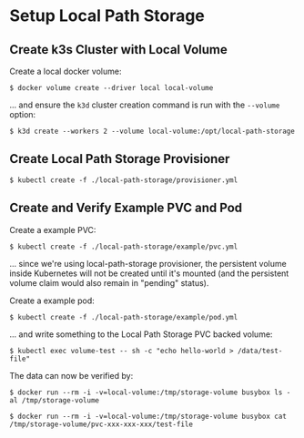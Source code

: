 # Setup Local Path Storage

## Create k3s Cluster with Local Volume

Create a local docker volume:

```
$ docker volume create --driver local local-volume
```

... and ensure the `k3d` cluster creation command is run with the `--volume` option:

```
$ k3d create --workers 2 --volume local-volume:/opt/local-path-storage
```

## Create Local Path Storage Provisioner

```
$ kubectl create -f ./local-path-storage/provisioner.yml
```

## Create and Verify Example PVC and Pod

Create a example PVC:

```
$ kubectl create -f ./local-path-storage/example/pvc.yml
```

... since we're using local-path-storage provisioner, the persistent volume inside Kubernetes will not be created until it's mounted (and the persistent volume claim would also remain in "pending" status).

Create a example pod:

```
$ kubectl create -f ./local-path-storage/example/pod.yml
```

... and write something to the Local Path Storage PVC backed volume:

```
$ kubectl exec volume-test -- sh -c "echo hello-world > /data/test-file"
```

The data can now be verified by:

```
$ docker run --rm -i -v=local-volume:/tmp/storage-volume busybox ls -al /tmp/storage-volume

$ docker run --rm -i -v=local-volume:/tmp/storage-volume busybox cat /tmp/storage-volume/pvc-xxx-xxx-xxx/test-file
```
